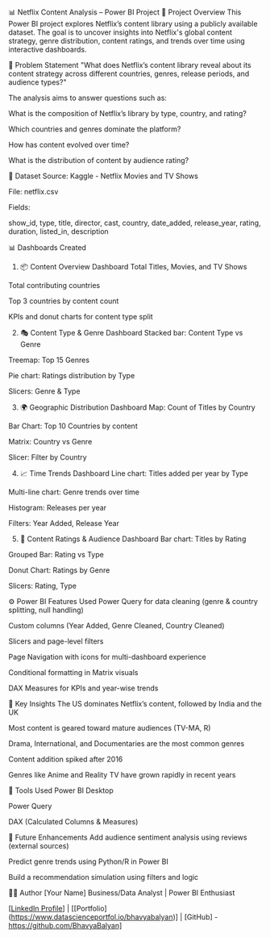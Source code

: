 📊 Netflix Content Analysis – Power BI Project
📝 Project Overview
This Power BI project explores Netflix’s content library using a publicly available dataset. The goal is to uncover insights into Netflix's global content strategy, genre distribution, content ratings, and trends over time using interactive dashboards.

🎯 Problem Statement
"What does Netflix’s content library reveal about its content strategy across different countries, genres, release periods, and audience types?"

The analysis aims to answer questions such as:

What is the composition of Netflix’s library by type, country, and rating?

Which countries and genres dominate the platform?

How has content evolved over time?

What is the distribution of content by audience rating?

📁 Dataset
Source: Kaggle - Netflix Movies and TV Shows

File: netflix.csv

Fields:

show_id, type, title, director, cast, country, date_added, release_year, rating, duration, listed_in, description

📊 Dashboards Created
1. 📦 Content Overview Dashboard
Total Titles, Movies, and TV Shows

Total contributing countries

Top 3 countries by content count

KPIs and donut charts for content type split

2. 🎭 Content Type & Genre Dashboard
Stacked bar: Content Type vs Genre

Treemap: Top 15 Genres

Pie chart: Ratings distribution by Type

Slicers: Genre & Type

3. 🌍 Geographic Distribution Dashboard
Map: Count of Titles by Country

Bar Chart: Top 10 Countries by content

Matrix: Country vs Genre

Slicer: Filter by Country

4. 📈 Time Trends Dashboard
Line chart: Titles added per year by Type

Multi-line chart: Genre trends over time

Histogram: Releases per year

Filters: Year Added, Release Year

5. 🎯 Content Ratings & Audience Dashboard
Bar chart: Titles by Rating

Grouped Bar: Rating vs Type

Donut Chart: Ratings by Genre

Slicers: Rating, Type

⚙️ Power BI Features Used
Power Query for data cleaning (genre & country splitting, null handling)

Custom columns (Year Added, Genre Cleaned, Country Cleaned)

Slicers and page-level filters

Page Navigation with icons for multi-dashboard experience

Conditional formatting in Matrix visuals

DAX Measures for KPIs and year-wise trends

🧠 Key Insights
The US dominates Netflix’s content, followed by India and the UK

Most content is geared toward mature audiences (TV-MA, R)

Drama, International, and Documentaries are the most common genres

Content addition spiked after 2016

Genres like Anime and Reality TV have grown rapidly in recent years

📌 Tools Used
Power BI Desktop

Power Query

DAX (Calculated Columns & Measures)

🧩 Future Enhancements
Add audience sentiment analysis using reviews (external sources)

Predict genre trends using Python/R in Power BI

Build a recommendation simulation using filters and logic

🙋‍♂️ Author
[Your Name]
Business/Data Analyst | Power BI Enthusiast

[[LinkedIn Profile](https://www.linkedin.com/in/bhavyabalyan/)] | [[Portfolio] (https://www.datascienceportfol.io/bhavyabalyan)] | [GitHub] - https://github.com/BhavyaBalyan]




